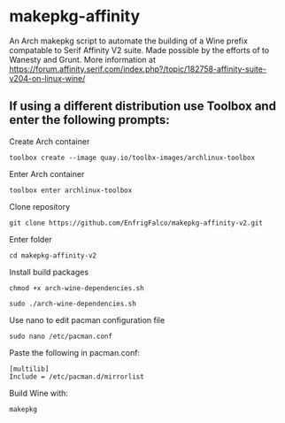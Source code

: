 # makepkg-affinity
An Arch makepkg script to automate the building of a Wine prefix compatable to Serif Affinity V2 suite. Made possible by the efforts of to Wanesty and Grunt. More information at https://forum.affinity.serif.com/index.php?/topic/182758-affinity-suite-v204-on-linux-wine/

## If using a different distribution use Toolbox and enter the following prompts:
Create Arch container
```
toolbox create --image quay.io/toolbx-images/archlinux-toolbox
```
Enter Arch container
```
toolbox enter archlinux-toolbox
```
Clone repository
```
git clone https://github.com/EnfrigFalco/makepkg-affinity-v2.git
```
Enter folder
```
cd makepkg-affinity-v2
```
Install build packages
```
chmod +x arch-wine-dependencies.sh
```
```
sudo ./arch-wine-dependencies.sh
```
Use nano to edit pacman configuration file
```
sudo nano /etc/pacman.conf
```
Paste the following in pacman.conf:
```
[multilib]
Include = /etc/pacman.d/mirrorlist
```
Build Wine with:
```
makepkg
```
